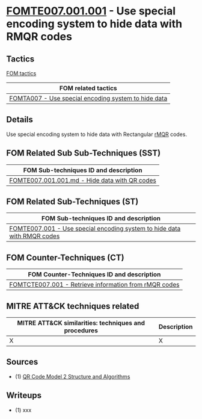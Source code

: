 # [FOMTE007.001.001](https://github.com/blue101010/FOM/blob/main/techniques/FOMTE001.001.001.md) - Use special encoding system to hide data with RMQR codes



## Tactics

[FOM tactics](https://github.com/blue101010/FOM/blob/main/tactics/tactics.md)

| FOM related tactics  |
| --------------------------------------- |
| [FOMTA007 - Use special encoding system to hide data](https://github.com/blue101010/FOM/blob/main/tactics/FOMTA007.md)   |

## Details

Use special encoding system to hide data with Rectangular [rMQR](https://www.qrcode.com/en/codes/rmqr.html) codes.


## FOM Related Sub Sub-Techniques (SST)

| FOM Sub-techniques ID and description  |
| --------------------------------------- |
| [FOMTE007.001.001.md - Hide data with QR codes](https://github.com/blue101010/FOM/blob/main/techniques/FOMTE007.001.001.md)   |


## FOM Related Sub-Techniques (ST)

| FOM Sub-techniques ID and description  |
| --------------------------------------- |
| [FOMTE007.001 - Use special encoding system to hide data with RMQR codes](https://github.com/blue101010/FOM/blob/main/techniques/FOMTE007.001.md)   |

## FOM Counter-Techniques (CT)

| FOM Counter-Techniques ID  and description  |
| --------------------------------------- |
| [FOMTCTE007.001 - Retrieve information from rMQR codes](https://github.com/blue101010/FOM/blob/main/countertechniques/FOMCTE007.001.md) |


## MITRE ATT&CK techniques related

|  MITRE ATT&CK similarities: techniques and procedures |       Description               |
| --------------------------------------------------- | ----------------------------------|
| X  | X |

## Sources

- (1) [QR Code Model 2 Structure and Algorithms](https://franckybox.com/wp-content/uploads/qrcode.pdf)

## Writeups

 - (1) xxx